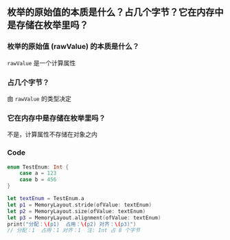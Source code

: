 ## 枚举的原始值的本质是什么？占几个字节？它在内存中是存储在枚举里吗？

### 枚举的原始值 (rawValue) 的本质是什么？

`rawValue` 是一个计算属性

### 占几个字节？

由 `rawValue` 的类型决定

### 它在内存中是存储在枚举里吗？

不是，计算属性不存储在对象之内



### Code

```swift
enum TestEnum: Int {
    case a = 123
    case b = 456
}

let textEnum = TestEnum.a
let p1 = MemoryLayout.stride(ofValue: textEnum)
let p2 = MemoryLayout.size(ofValue: textEnum)
let p3 = MemoryLayout.alignment(ofValue: textEnum)
print("分配：\(p1)  占用：\(p2) 对齐：\(p3)")
// 分配：1  占用：1 对齐：1  注: Int 占 8 个字节
```

